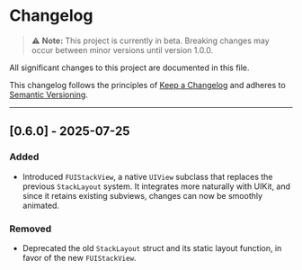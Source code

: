 # Changelog

> ⚠️ **Note:** This project is currently in beta. Breaking changes may occur between minor versions until version 1.0.0.


All significant changes to this project are documented in this file.

This changelog follows the principles of [Keep a Changelog](https://keepachangelog.com/en/1.0.0/)
and adheres to [Semantic Versioning](https://semver.org/spec/v2.0.0.html).

---

## [0.6.0] - 2025-07-25

### Added
- Introduced `FUIStackView`, a native `UIView` subclass that replaces the previous `StackLayout` system. It integrates more naturally with UIKit, and since it retains existing subviews, changes can now be smoothly animated.

### Removed
- Deprecated the old `StackLayout` struct and its static layout function, in favor of the new `FUIStackView`.
